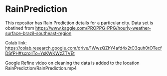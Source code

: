 # RainPrediction

This repositor has Rain Prediction details for a particular city. 
Data set is obatined from https://www.kaggle.com/PROPPG-PPG/hourly-weather-surface-brazil-southeast-region

Colab link: https://colab.research.google.com/drive/1WwzQZhY4afd4x2tC3quh0tOTecfDSfPH#scrollTo=YsKWKWzZTVEt

Google Refine video on cleaning the data is added to the location RainPrediction/RainPrediction.mp4
